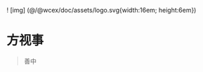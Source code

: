 <!--DESC: {"icon":"explore"} -->
! [img] (@/@wcex/doc/assets/logo.svg{width:16em; height:6em})
# 方视事
> 善中


